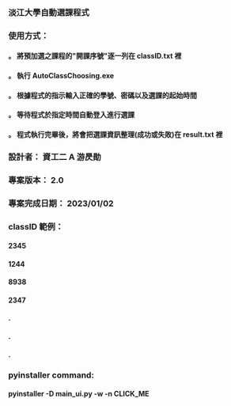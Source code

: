 ### 淡江大學自動選課程式

### 使用方式：

#### 。 將預加選之課程的"開課序號"逐一列在 classID.txt 裡

#### 。 執行 AutoClassChoosing.exe

#### 。 根據程式的指示輸入正確的學號、密碼以及選課的起始時間

#### 。 等待程式於指定時間自動登入進行選課

#### 。 程式執行完畢後，將會把選課資訊整理(成功或失敗)在 result.txt 裡

### 設計者： 資工二 A 游昃勛

### 專案版本： 2.0

### 專案完成日期： 2023/01/02

### classID 範例：

#### 2345

#### 1244

#### 8938

#### 2347

#### .

#### .

#### .

### pyinstaller command:

#### pyinstaller -D main_ui.py -w -n CLICK_ME
